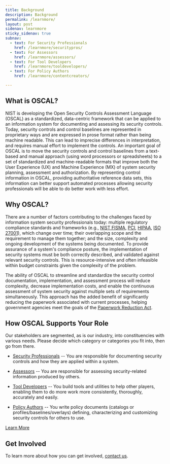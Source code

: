 ```yaml
---
title: Background
description: Background
permalink: /learnmore/
layout: post
sidenav: learnmore
sticky_sidenav: true
subnav:
  - text: For Security Professionals
    href: /learnmore/securitypros/
  - text: For Assessors
    href: /learnmore/assessors/
  - text: For Tool Developers
    href: /learnmore/tooldevelopers/
  - text: For Policy Authors
    href: /learnmore/contentcreators/

---
```


## What is OSCAL?

NIST is developing the Open Security Controls Assessment Language (OSCAL) as a standardized, data-centric framework that can be applied to an information system for documenting and assessing its security controls. Today, security controls and control baselines are represented in proprietary ways and are expressed in prose format rather than being machine readable. This can lead to imprecise differences in interpretation, and requires manual effort to implement the controls. An important goal of OSCAL is to move the security controls and control baselines from a text-based and manual approach (using word processors or spreadsheets) to a set of standardized and machine-readable formats that improve both the User Experience (UX) and Machine Experience (MX) of system security planning, assessment and authorization. By representing control information in OSCAL, providing authoritative reference data sets, this information can better support automated processes allowing security professionals will be able to do better work with less effort.

## Why OSCAL?

There are a number of factors contributing to the challenges faced by information system security professionals today: multiple regulatory compliance standards and frameworks (e.g., [NIST FISMA](https://www.nist.gov/programs-projects/federal-information-security-management-act-fisma-implementation-project), [PCI](https://www.pcisecuritystandards.org/pci_security/), [HIPAA](https://www.hhs.gov/hipaa/index.html), [ISO 27001](https://www.iso.org/isoiec-27001-information-security.html)), which change over time; their overlapping scope and the requirement to manage them together; and the size, complexity and ongoing development of the systems being documented. To provide assurance of a system's compliance posture, the implementation of security systems must be both correctly described, and validated against relevant security controls. This is resource-intensive and often infeasible within budget constraints given the complexity of the problem.

The ability of OSCAL to streamline and standardize the security control documentation, implementation, and assessment process will reduce complexity, decrease implementation costs, and enable the continuous assessment of system security against multiple sets of requirements simultaneously. This approach has the added benefit of significantly reducing the paperwork associated with current processes, helping government agencies meet the goals of the [Paperwork Reduction Act](https://en.wikipedia.org/wiki/Paperwork_Reduction_Act).

## How OSCAL Supports Your Role


Our stakeholders are segmented, as is our industry, into constituencies with various needs. Please decide which category or categories you fit into, then go from there.

- [Security Professionals](/learnmore/securitypros/) -- You are responsible for documenting security controls and how they are applied within a system.

- [Assessors](/learnmore/assessors/) -- You are responsible for assessing security-related information produced by others.

- [Tool Developers](/learnmore/tooldevelopers/) -- You build tools and utilities to help other players, enabling them to do more work more consistently, thoroughly, accurately and easily.

- [Policy Authors](/learnmore/contentcreators/) -- You write policy documents (catalogs or profiles/baselines/overlays) defining, characterizing and customizing security controls for others to use.




[Learn More](/docs/)

## Get Involved 

To learn more about how you can get involved, [contact us](contact).
